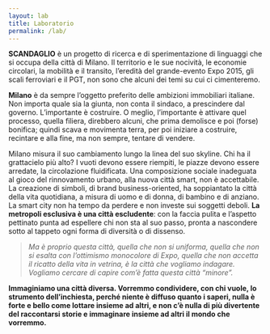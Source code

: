 ```yaml
---
layout: lab
title: Laboratorio
permalink: /lab/
---
```

**SCANDAGLIO** è un progetto di ricerca e di sperimentazione di linguaggi che si occupa della città di Milano.
Il territorio e le sue nocività, le economie circolari, la mobilità e il transito, l’eredità del grande-evento Expo 2015, gli scali ferroviari e il PGT, non sono che alcuni dei temi su cui ci cimenteremo.

**Milano** è da sempre l’oggetto preferito delle ambizioni immobiliari italiane. Non importa quale sia la giunta, non conta il sindaco, a prescindere dal governo. L’importante è costruire. O meglio, l’importante è attivare quel processo, quella filiera, direbbero alcuni, che prima demolisce e poi (forse) bonifica; quindi scava e movimenta terra, per poi iniziare a costruire, recintare e alla fine, ma non sempre, tentare di vendere.

Milano misura il suo cambiamento lungo la linea del suo skyline. Chi ha il grattacielo più alto? I vuoti devono essere riempiti, le piazze devono essere arredate, la circolazione fluidificata. Una composizione sociale inadeguata al gioco del rinnovamento urbano, alla nuova città smart, non è accettabile.
La creazione di simboli, di brand business-oriented, ha soppiantato la città della vita quotidiana, a misura di uomo e di donna, di bambino e di anziano. La smart city non ha tempo da perdere e non investe sui soggetti deboli. **La metropoli esclusiva è una città escludente**: con la faccia pulita e l’aspetto pettinato punta ad espellere chi non sta al suo passo, pronta a nascondere sotto al tappeto ogni forma di diversità o di dissenso.

> _Ma è proprio questa città, quella che non si uniforma, quella che non si esalta con l’ottimismo monocolore di Expo, quella che non accetta il ricatto della vita in vetrina, è la città che vogliamo indagare. Vogliamo cercare di capire com’è fatta questa città “minore”._

**Immaginiamo una città diversa. Vorremmo condividere, con chi vuole, lo strumento dell’inchiesta, perché niente è diffuso quanto i saperi, nulla è forte e bello come lottare insieme ad altri, e non c’è nulla di più divertente del raccontarsi storie e immaginare insieme ad altri il mondo che vorremmo.**
